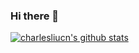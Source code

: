 ### Hi there 👋

[![charlesliucn's github stats](https://github-readme-stats.vercel.app/api?username=charlesliucn&show_icons=true)](https://github.com/charlesliucn/)
